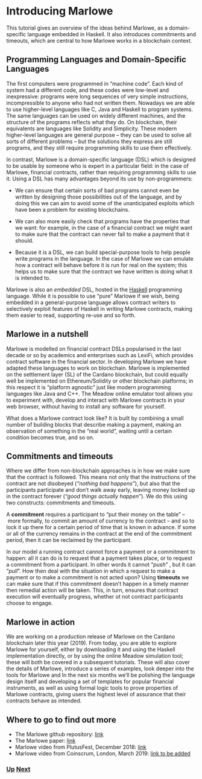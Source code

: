 # Introducing Marlowe

This tutorial gives an overview of the ideas behind Marlowe, as a domain-specific language embedded in Haskell. It also introduces commitments and timeouts, which are central to how Marlowe works in a blockchain context. 

## Programming Languages and Domain-Specific Languages

The first computers were programmed in “machine code”. Each kind of system had a different code, and these codes were low-level and inexpressive: programs were long sequences of very simple instructions, incompressible to anyone who had not written them. Nowadays we are able to use higher-level languages like C, Java and Haskell to program systems. The same languages can be used on widely different machines, and the structure of the programs reflects what they do. On blockchain, their equivalents are languages like Solidity and Simplicity. These modern higher-level languages are general purpose – they can be used to solve all sorts of different problems – but the solutions they express are still programs, and they still require programming skills to use them effectively.

In contrast, Marlowe is a domain-specific language (DSL) which is designed to be usable by someone who is expert in a particular field: in the case of Marlowe, financial contracts, rather than requiring programming skills to use it. Using a DSL has many advantages beyond its use by non-programmers:

- We can ensure that certain sorts of bad programs cannot even be written by designing those possibilities out of the language, and by doing this we can aim to avoid some of the unanticipated exploits which have been a problem for existing blockchains.

- We can also more easily check that programs have the properties that we want: for example, in the case of a financial contract we might want to make sure that the contract can never fail to make a payment that it should.

- Because it is a DSL, we can build special-purpose tools to help people write programs in the language. In the case of Marlowe we can emulate how a contract will behave before it is run for real on the system; this helps us to make sure that the contract we have written is doing what it is intended to.

Marlowe is also an _embedded_ DSL, hosted in the [Haskell](https://www.haskell.org) programming language. While it is possible to use “pure” Marlowe if we wish, being embedded in a general-purpose language allows contract writers to selectively exploit features of Haskell in writing Marlowe contracts, making them easier to read, supporting re-use and so forth.

## Marlowe in a nutshell

Marlowe is modelled on financial contract DSLs popularised in the last decade or so by academics and enterprises such as LexiFi, which provides contract software in the financial sector. In developing Marlowe we have adapted these languages to work on blockchain. Marlowe is implemented on the settlement layer (SL) of the Cardano blockchain, but could equally well be implemented on Ethereum/Solidity or other blockchain platforms; in this respect it is “platform agnostic” just like modern programming languages like Java and C++. The Meadow online emulator tool allows you to experiment with, develop and interact with Marlowe contracts in your web browser, without having to install any software for yourself.

What does a Marlowe contract look like? It is built by combining a small number of building blocks that describe making a payment, making an observation of something in the “real world”, waiting until a certain condition becomes true, and so on. 

## Commitments and timeouts

Where we differ from non-blockchain approaches is in how we make sure that the contract is followed. This means not only that the instructions of the contract are not disobeyed (_“nothing bad happens”_), but also that the participants participate and don’t walk away early, leaving money locked up in the contract forever (_“good things actually happen”_). We do this using two constructs: commitments and timeouts.

A __commitment__ requires a participant to “put their money on the table” – more formally, to commit an amount of currency to the contract – and so to lock it up there for a certain period of time that is known in advance. If some or all of the currency remains in the contract at the end of the commitment period, then it can be reclaimed by the participant.

In our model a running contract cannot force a payment or a commitment to happen: all it can do is to request that a payment takes place, or to request a commitment from a participant. In other words it cannot “_push_” , but it can “_pull_”. How then deal with the situation in which a request to make a payment or to make a commitment is not acted upon? Using __timeouts__ we can make sure that if this commitment doesn’t happen in a timely manner then remedial action will be taken. This, in turn, ensures that contract execution will eventually progress, whether ot not contract participants choose to engage. 

## Marlowe in action

We are working on a production release of Marlowe on the Cardano blockchain later this year (2019). From today, you are able to explore Marlowe for yourself, either by downloading it and using the Haskell implementation directly, or by using the online Meadow simulation tool; these will both be covered in a subsequent tutorials. These will also cover the details of Marlowe, introduce a series of examples, look deeper into the tools for Marlowe and  In the next six months we’ll be polishing the language design itself and developing a set of templates for popular financial instruments, as well as using formal logic tools to prove properties of Marlowe contracts, giving users the highest level of assurance that their contracts behave as intended.



## Where to go to find out more 
- The Marlowe github repository: [link](https://github.com/input-output-hk/marlowe)
- The Marlowe paper: [link](https://files.zotero.net/19150029952/Seijas%20and%20Thompson%20-%20Marlowe%20financial%20contracts%20on%20blockchain.pdf)
- Marlowe video from PlutusFest, December 2018: [link](https://www.youtube.com/watch?v=rSpFOADHLqw)
- Marlowe video from Coinscrum, London, March 2019: [link to be added]()

### [Up](Tutorials.md) [Next](marlowe-data.md)
